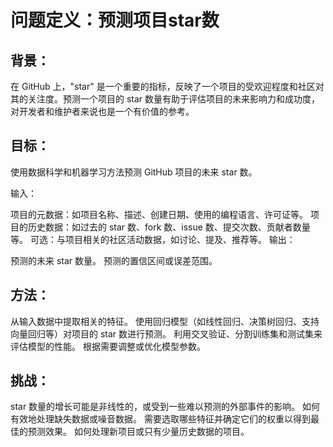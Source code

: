﻿# 问题定义：预测项目star数

## 背景：
在 GitHub 上，"star" 是一个重要的指标，反映了一个项目的受欢迎程度和社区对其的关注度。预测一个项目的 star 数量有助于评估项目的未来影响力和成功度，对开发者和维护者来说也是一个有价值的参考。

## 目标：
使用数据科学和机器学习方法预测 GitHub 项目的未来 star 数。

输入：

项目的元数据：如项目名称、描述、创建日期、使用的编程语言、许可证等。
项目的历史数据：如过去的 star 数、fork 数、issue 数、提交次数、贡献者数量等。
可选：与项目相关的社区活动数据，如讨论、提及、推荐等。
输出：

预测的未来 star 数量。
预测的置信区间或误差范围。
## 方法：

从输入数据中提取相关的特征。
使用回归模型（如线性回归、决策树回归、支持向量回归等）对项目的 star 数进行预测。
利用交叉验证、分割训练集和测试集来评估模型的性能。
根据需要调整或优化模型参数。
## 挑战：

star 数量的增长可能是非线性的，或受到一些难以预测的外部事件的影响。
如何有效地处理缺失数据或噪音数据。
需要选取哪些特征并确定它们的权重以得到最佳的预测效果。
如何处理新项目或只有少量历史数据的项目。